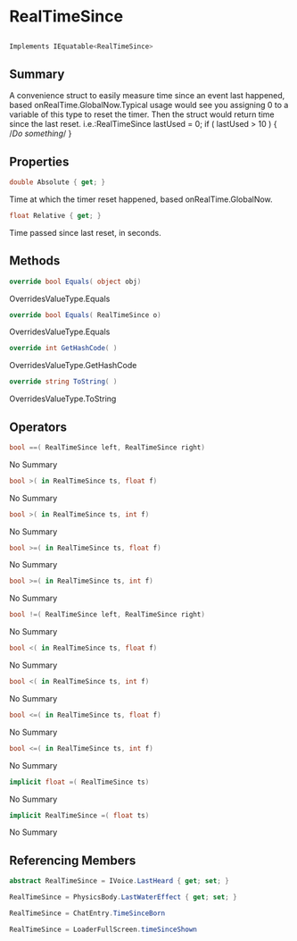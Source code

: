 # RealTimeSince

## 
```c#
Implements IEquatable<RealTimeSince>
```

## Summary

A convenience struct to easily measure time since an event last happened, based onRealTime.GlobalNow.Typical usage would see you assigning 0 to a variable of this type to reset the timer.
Then the struct would return time since the last reset. i.e.:RealTimeSince lastUsed = 0;
if ( lastUsed > 10 ) { /*Do something*/ }
## Properties

```c#
double Absolute { get; } 
```
Time at which the timer reset happened, based onRealTime.GlobalNow.
```c#
float Relative { get; } 
```
Time passed since last reset, in seconds.
## Methods

```c#
override bool Equals( object obj) 
```
OverridesValueType.Equals
```c#
override bool Equals( RealTimeSince o) 
```
OverridesValueType.Equals
```c#
override int GetHashCode( ) 
```
OverridesValueType.GetHashCode
```c#
override string ToString( ) 
```
OverridesValueType.ToString
## Operators

```c#
bool ==( RealTimeSince left, RealTimeSince right) 
```
No Summary
```c#
bool >( in RealTimeSince ts, float f) 
```
No Summary
```c#
bool >( in RealTimeSince ts, int f) 
```
No Summary
```c#
bool >=( in RealTimeSince ts, float f) 
```
No Summary
```c#
bool >=( in RealTimeSince ts, int f) 
```
No Summary
```c#
bool !=( RealTimeSince left, RealTimeSince right) 
```
No Summary
```c#
bool <( in RealTimeSince ts, float f) 
```
No Summary
```c#
bool <( in RealTimeSince ts, int f) 
```
No Summary
```c#
bool <=( in RealTimeSince ts, float f) 
```
No Summary
```c#
bool <=( in RealTimeSince ts, int f) 
```
No Summary
```c#
implicit float =( RealTimeSince ts) 
```
No Summary
```c#
implicit RealTimeSince =( float ts) 
```
No Summary
## Referencing Members

```c#
abstract RealTimeSince = IVoice.LastHeard { get; set; } 
```
```c#
RealTimeSince = PhysicsBody.LastWaterEffect { get; set; } 
```
```c#
RealTimeSince = ChatEntry.TimeSinceBorn
```
```c#
RealTimeSince = LoaderFullScreen.timeSinceShown
```

